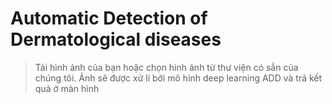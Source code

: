 # Automatic Detection of Dermatological diseases

> Tải hình ảnh của bạn hoặc chọn hình ảnh từ thư viện có sẳn của chúng tôi. Ảnh sẽ được xử lí bởi mô hình deep learning ADD và trả kết quả ở màn hình
